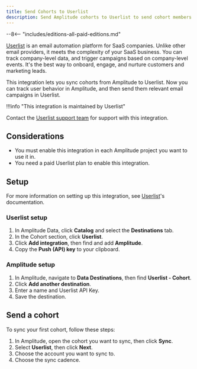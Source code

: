 ```yaml
---
title: Send Cohorts to Userlist
description: Send Amplitude cohorts to Userlist to send cohort members relevant email campaigns.
---
```


--8<-- "includes/editions-all-paid-editions.md"

[Userlist](https://userlist.com/) is an email automation platform for SaaS companies. Unlike other email providers, it meets the complexity of your SaaS business. You can track company-level data, and trigger campaigns based on company-level events. It's the best way to onboard, engage, and nurture customers and marketing leads.

This integration lets you sync cohorts from Amplitude to Userlist. Now you can track user behavior in Amplitude, and then send them relevant email campaigns in Userlist.

!!!info "This integration is maintained by Userlist" 

   Contact the [Userlist support team](https://userlist.com/) for support with this integration.

## Considerations

- You must enable this integration in each Amplitude project you want to use it in.
- You need a paid Userlist plan to enable this integration.

## Setup

For more information on setting up this integration, see [Userlist](https://userlist.com/docs/integrations/amplitude/)'s documentation.

### Userlist setup

1. In Amplitude Data, click **Catalog** and select the **Destinations** tab.
2. In the Cohort section, click **Userlist**.
3. Click **Add integration**, then find and add **Amplitude**.
4. Copy the **Push (API) key** to your clipboard.

### Amplitude setup

1. In Amplitude, navigate to **Data Destinations**, then find **Userlist - Cohort**.
2. Click **Add another destination**.
3. Enter a name and Userlist API Key.
4. Save the destination.

## Send a cohort

To sync your first cohort, follow these steps:

1. In Amplitude, open the cohort you want to sync, then click **Sync**.
2. Select **Userlist**, then click **Next**.
3. Choose the account you want to sync to.
4. Choose the sync cadence.